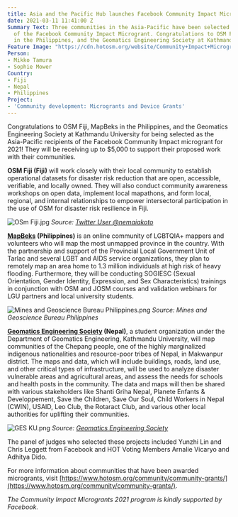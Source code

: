 ```yaml
---
title: Asia and the Pacific Hub launches Facebook Community Impact Microgrants
date: 2021-03-11 11:41:00 Z
Summary Text: Three communities in the Asia-Pacific have been selected as recipients
  of the Facebook Community Impact Microgrant. Congratulations to OSM Fiji, MapBeks
  in the Philippines, and the Geomatics Engineering Society at Kathmandu University!
Feature Image: "https://cdn.hotosm.org/website/Community+Impact+Microgrants+FB.png"
Person:
- Mikko Tamura
- Sophie Mower
Country:
- Fiji
- Nepal
- Philippines
Project:
- 'Community development: Microgrants and Device Grants'
---
```


Congratulations to OSM Fiji, MapBeks in the Philippines, and the Geomatics Engineering Society at Kathmandu University for being selected as the Asia-Pacific recipients of the Facebook Community Impact microgrant for 2021! They will be receiving up to $5,000 to support their proposed work with their communities.

**OSM Fiji (Fiji)** will work closely with their local community to establish operational datasets for disaster risk reduction that are open, accessible, verifiable, and locally owned. They will also conduct community awareness workshops on open data, implement local mapathons, and form local, regional, and internal relationships to empower intersectoral participation in the use of OSM for disaster risk resilience in Fiji.

![OSm Fiji.jpg](https://cdn.hotosm.org/website/OSm+Fiji.jpg)
*Source: [Twitter User @nemaiakoto](https://twitter.com/nemaiakoto/status/1329608218247458816)*

**[MapBeks](https://www.facebook.com/mapbeks) (Philippines)** is an online community of LGBTQIA+ mappers and volunteers who will map the most unmapped province in the country. With the partnership and support of the Provincial Local Government Unit of Tarlac and several LGBT and AIDS service organizations, they plan to remotely map an area home to 1.3 million individuals at high risk of heavy flooding. Furthermore, they will be conducting SOGIESC (Sexual Orientation, Gender Identity, Expression, and Sex Characteristics) trainings in conjunction with OSM and JOSM courses and validation webinars for LGU partners and local university students.

![Mines and Geoscience Bureau Philippines.png](https://cdn.hotosm.org/website/Mines+and+Geoscience+Bureau+Philippines.png)
*Source: Mines and Geoscience Bureau Philippines*

**[Geomatics Engineering Society](https://www.facebook.com/geomaticsengineeringsociety) (Nepal)**, a student organization under the Department of Geomatics Engineering, Kathmandu University, will map communities of the Chepang people, one of the highly marginalized indigenous nationalities and resource-poor tribes of Nepal, in Makwanpur district. The maps and data, which will include buildings, roads, land use, and other critical types of infrastructure, will be used to analyze disaster vulnerable areas and agricultural areas, and assess the needs for schools and health posts in the community. The data and maps will then be shared with various stakeholders like Shanti Griha Nepal, Planete Enfants & Developpement, Save the Children, Save Our Soul, Child Workers in Nepal (CWIN), USAID, Leo Club, the Rotaract Club, and various other local authorities for uplifting their communities.

![GES KU.png](https://cdn.hotosm.org/website/GES+KU.png)
*Source: [Geomatics Engineering Society](http://ges.ku.edu.np/)*

The panel of judges who selected these projects included Yunzhi Lin and Chris Leggett from Facebook and HOT Voting Members Arnalie Vicaryo and Adhitya Dido.

For more information about communities that have been awarded microgrants, visit [https://www.hotosm.org/community/community-grants/](https://www.hotosm.org/community/community-grants/).

*The Community Impact Microgrants 2021 program is kindly supported by Facebook.*


